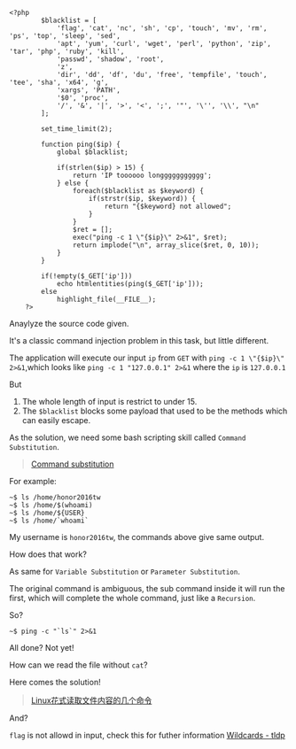 ```
<?php
        $blacklist = [
            'flag', 'cat', 'nc', 'sh', 'cp', 'touch', 'mv', 'rm', 'ps', 'top', 'sleep', 'sed',
            'apt', 'yum', 'curl', 'wget', 'perl', 'python', 'zip', 'tar', 'php', 'ruby', 'kill',
            'passwd', 'shadow', 'root',
            'z',
            'dir', 'dd', 'df', 'du', 'free', 'tempfile', 'touch', 'tee', 'sha', 'x64', 'g',
            'xargs', 'PATH',
            '$0', 'proc',
            '/', '&', '|', '>', '<', ';', '"', '\'', '\\', "\n"
        ];

        set_time_limit(2);

        function ping($ip) {
            global $blacklist;

            if(strlen($ip) > 15) {
                return 'IP toooooo longgggggggggg';
            } else {
                foreach($blacklist as $keyword) {
                    if(strstr($ip, $keyword)) {
                        return "{$keyword} not allowed";
                    }
                }
                $ret = [];
                exec("ping -c 1 \"{$ip}\" 2>&1", $ret);
                return implode("\n", array_slice($ret, 0, 10));
            }
        }

        if(!empty($_GET['ip']))
            echo htmlentities(ping($_GET['ip']));
        else
            highlight_file(__FILE__);
    ?>
  ```

Anaylyze the source code given.

It's a classic command injection problem in this task, but little different.

The application will execute our input `ip` from `GET` with `ping -c 1 \"{$ip}\" 2>&1`,which looks like `ping -c 1 "127.0.0.1" 2>&1` where the `ip` is `127.0.0.1`

But

1. The whole length of input is restrict to under 15.
2. The `$blacklist` blocks some payload that used to be the methods which can easily escape.

As the solution, we need some bash scripting skill called `Command Substitution`.
> [Command substitution](https://en.wikipedia.org/wiki/Command_substitution)

For example:
```
~$ ls /home/honor2016tw
~$ ls /home/$(whoami)
~$ ls /home/${USER}
~$ ls /home/`whoami`
```

My username is `honor2016tw`, the commands above give same output.

How does that work?

As same for `Variable Substitution` or  `Parameter Substitution`.

The original command is ambiguous, the sub command inside it will run the first, which will complete the whole command, just like a `Recursion`.

So?

```
~$ ping -c "`ls`" 2>&1
```

All done? Not yet!

How can we read the file without `cat`?

Here comes the solution!
>[Linux花式读取文件内容的几个命令](https://xz.aliyun.com/t/2281)

And?

`flag` is not allowd in input, check this for futher information [Wildcards - tldp](https://tldp.org/LDP/GNU-Linux-Tools-Summary/html/x11655.htm)
